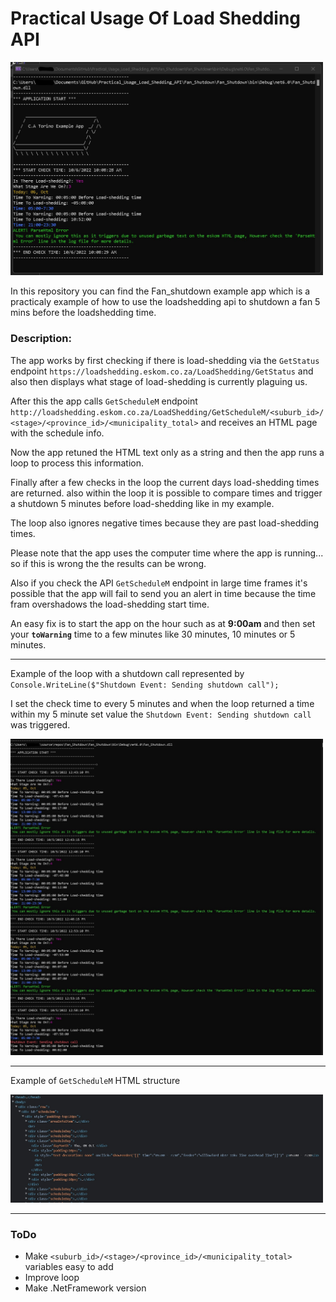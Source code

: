 # Practical Usage Of Load Shedding API

[<img src="img/csx.jpg" width="500"/>](img/csx.jpg)

In this repository you can find the Fan_shutdown example app which is a practicaly example of how to use the loadshedding api to shutdown a fan 5 mins before the loadshedding time.

### Description:

The app works by first checking if there is load-shedding via the `GetStatus` endpoint `https://loadshedding.eskom.co.za/LoadShedding/GetStatus` and also then displays what stage of load-shedding is currently plaguing us.

After this the app calls `GetScheduleM` endpoint `http://loadshedding.eskom.co.za/LoadShedding/GetScheduleM/<suburb_id>/<stage>/<province_id>/<municipality_total>` and receives an HTML page with the schedule info. 

Now the app retuned the HTML text only as a string and then the app runs a loop to process this information. 

Finally after a few checks in the loop the current days load-shedding times are returned. also within the loop it is possible to compare times and trigger a shutdown 5 minutes before load-shedding like in my example.

The loop also ignores negative times because they are past load-shedding times.

Please note that the app uses the computer time where the app is running... so if this is wrong the the results can be wrong. 

Also if you check the API `GetScheduleM` endpoint in large time frames it's possible that the app will fail to send you an alert in time because the time fram overshadows the load-shedding start time. 

An easy fix is to start the app on the hour such as at **9:00am** and then set your **`toWarning`** time to a few minutes like 30 minutes, 10 minutes or 5 minutes.

---

Example of the loop with a shutdown call represented by `Console.WriteLine($"Shutdown Event: Sending shutdown call");`

I set the check time to every 5 minutes and when the loop returned a time within my 5 minute set value the `Shutdown Event: Sending shutdown call` was triggered.

[<img src="img/el.jpg" width="500"/>](img/el.jpg)

---

Example of `GetScheduleM` HTML structure

[<img src="img/html.jpg" width="500"/>](img/html.jpg)

---

### ToDo
- Make `<suburb_id>/<stage>/<province_id>/<municipality_total>` variables easy to add
- Improve loop
- Make .NetFramework version
